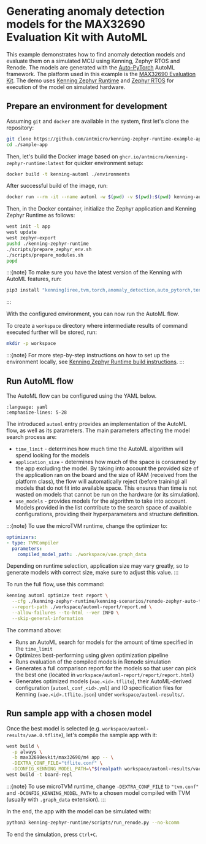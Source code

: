 # Generating anomaly detection models for the MAX32690 Evaluation Kit with AutoML

This example demonstrates how to find anomaly detection models and evaluate them on a simulated MCU using Kenning, Zephyr RTOS and Renode.
The models are generated with the [Auto-PyTorch](https://github.com/antmicro/auto-pytorch) AutoML framework.
The platform used in this example is the [MAX32690 Evaluation Kit](https://www.analog.com/en/resources/evaluation-hardware-and-software/evaluation-boards-kits/max32690evkit.html#eb-overview).
The demo uses [Kenning Zephyr Runtime](https://github.com/antmicro/kenning-zephyr-runtime) and [Zephyr RTOS](https://www.zephyrproject.org/) for execution of the model on simulated hardware.

## Prepare an environment for development

Assuming `git` and `docker` are available in the system, first let's clone the repository:

```bash
git clone https://github.com/antmicro/kenning-zephyr-runtime-example-app.git sample-app
cd ./sample-app
```

Then, let's build the Docker image based on `ghcr.io/antmicro/kenning-zephyr-runtime:latest` for quicker environment setup:

```bash
docker build -t kenning-automl ./environments
```

After successful build of the image, run:

```bash
docker run --rm -it --name automl -w $(pwd) -v $(pwd):$(pwd) kenning-automl:latest bash
```

Then, in the Docker container, initialize the Zephyr application and Kenning Zephyr Runtime as follows:

```bash
west init -l app
west update
west zephyr-export
pushd ./kenning-zephyr-runtime
./scripts/prepare_zephyr_env.sh
./scripts/prepare_modules.sh
popd
```

:::{note}
To make sure you have the latest version of the Kenning with AutoML features, run:

```bash
pip3 install "kenning[iree,tvm,torch,anomaly_detection,auto_pytorch,tensorflow,tflite,reports,renode,uart] @ git+https://github.com/antmicro/kenning.git"
```
:::

With the configured environment, you can now run the AutoML flow.

To create a `workspace` directory where intermediate results of command executed further will be stored, run:

```bash
mkdir -p workspace
```

:::{note}
For more step-by-step instructions on how to set up the environment locally, see [Kenning Zephyr Runtime build instructions](https://github.com/antmicro/kenning-zephyr-runtime/tree/main#building-the-project).
:::

## Run AutoML flow

The AutoML flow can be configured using the YAML below.

```{literalinclude} ../scripts/configs/automl-scenario.yml
:language: yaml
:emphasize-lines: 5-28
```

The introduced `automl` entry provides an implementation of the AutoML flow, as well as its parameters.
The main parameters affecting the model search process are:

* `time_limit` - determines how much time the AutoML algorithm will spend looking for the models
* `application_size` - determines how much of the space is consumed by the app excluding the model.
  By taking into account the provided size of the application ran on the board and the size of RAM (received from the platform class), the flow will automatically reject (before training) all models that do not fit into available space.
  This ensures than time is not wasted on models that cannot be run on the hardware (or its simulation).
* `use_models` - provides models for the algorithm to take into account.
  Models provided in the list contribute to the search space of available configurations, providing their hyperparameters and structure definition.

:::{note}
To use the microTVM runtime, change the optimizer to:

```yaml
optimizers:
- type: TVMCompiler
  parameters:
    compiled_model_path: ./workspace/vae.graph_data
```

Depending on runtime selection, application size may vary greatly, so to generate models with correct size, make sure to adjust this value.
:::

To run the full flow, use this command:

```bash
kenning automl optimize test report \
  --cfg ./kenning-zephyr-runtime/kenning-scenarios/renode-zephyr-auto-tflite-automl-vae-max32690.yml \
  --report-path ./workspace/automl-report/report.md \
  --allow-failures --to-html --ver INFO \
  --skip-general-information
```

The command above:

* Runs an AutoML search for models for the amount of time specified in the `time_limit`
* Optimizes best-performing using given optimization pipeline
* Runs evaluation of the compiled models in Renode simulation
* Generates a full comparison report for the models so that user can pick the best one (located in `workspace/automl-report/report/report.html`)
* Generates optimized models (`vae.<id>.tflite`), their AutoML-derived configuration (`automl_conf_<id>.yml`) and IO specification files for Kenning (`vae.<id>.tflite.json`) under `workspace/automl-results/`.

## Run sample app with a chosen model

Once the best model is selected (e.g. `workspace/automl-results/vae.0.tflite`), let's compile the sample app with it:

```bash
west build \
  -p always \
  -b max32690evkit/max32690/m4 app -- \
  -DEXTRA_CONF_FILE="tflite.conf" \
  -DCONFIG_KENNING_MODEL_PATH=\"$(realpath workspace/automl-results/vae.0.tflite)\"
west build -t board-repl
```

:::{note}
To use microTVM runtime, change `-DEXTRA_CONF_FILE` to `"tvm.conf"` and `-DCONFIG_KENNING_MODEL_PATH` to a chosen model compiled with TVM (usually with `.graph_data` extension).
:::

In the end, the app with the model can be simulated with:

```bash test-skip
python3 kenning-zephyr-runtime/scripts/run_renode.py --no-kcomm
```

To end the simulation, press `Ctrl+C`.
